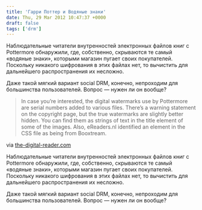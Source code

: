 ```yaml
---
title: 'Гарри Поттер и Водяные знаки'
date: Thu, 29 Mar 2012 10:47:37 +0000
draft: false
tags: ['drm']
---
```


Наблюдательные читатели внутренностей электронных файлов книг с Pottermore обнаружили, где, собственно, скрываются те самый «водяные знаки», которыми магазин пугает своих покупателей. Поскольку никакого шифрования в этих файлах нет, то вычистить для дальнейшего распространения их несложно.

Даже такой мягкий вариант social DRM, конечно, непроходим для большинства пользователей. Вопрос — нужен ли он вообще?

> In case you’re interested, the digital watermarks use by Pottermore are serial numbers added to various files. There’s a warning statement on the copyright page, but the true watermarks are slightly better hidden. You can find them as strings of text in the title element of some of the images. Also, eReaders.nl identified an element in the CSS file as being from Booxtream.

via [the-digital-reader.com](http://www.the-digital-reader.com/2012/03/28/pottermore-drm-is-hacked-provided-by-booxstream/)

Наблюдательные читатели внутренностей электронных файлов книг с Pottermore обнаружили, где, собственно, скрываются те самый «водяные знаки», которыми магазин пугает своих покупателей. Поскольку никакого шифрования в этих файлах нет, то вычистить для дальнейшего распространения их несложно.

Даже такой мягкий вариант social DRM, конечно, непроходим для большинства пользователей. Вопрос — нужен ли он вообще?